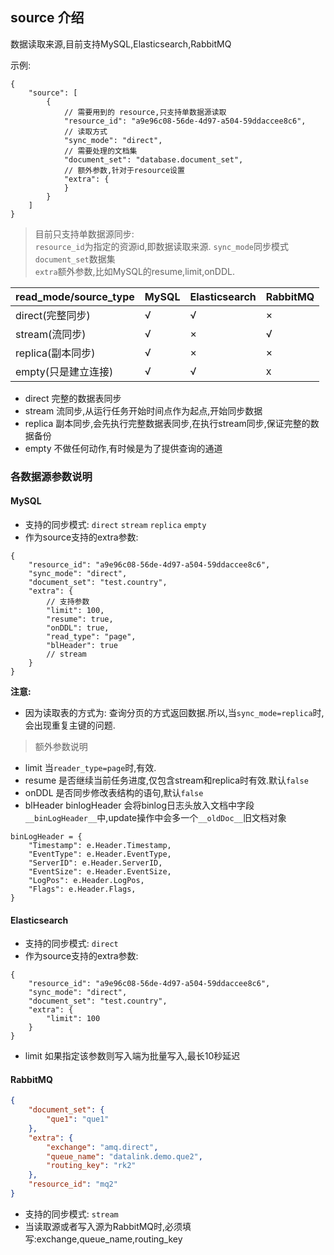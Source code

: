## source 介绍

数据读取来源,目前支持MySQL,Elasticsearch,RabbitMQ

示例:

```json5
{
    "source": [
        {
            // 需要用到的 resource,只支持单数据源读取
            "resource_id": "a9e96c08-56de-4d97-a504-59ddaccee8c6",
            // 读取方式
            "sync_mode": "direct",
            // 需要处理的文档集
            "document_set": "database.document_set",
            // 额外参数,针对于resource设置
            "extra": {
            }
        }
    ]
}
```

> 目前只支持单数据源同步:  
> `resource_id`为指定的资源id,即数据读取来源.
> `sync_mode`同步模式  
> `document_set`数据集  
> `extra`额外参数,比如MySQL的resume,limit,onDDL.

| read_mode/source_type | MySQL  | Elasticsearch | RabbitMQ | 
| --- | --- | --- | --- |
| direct(完整同步) | √ | √ | × |
| stream(流同步) | √ | × | √ |
| replica(副本同步) | √ | × |× |
| empty(只是建立连接) | √ | √ | x |

- direct 完整的数据表同步
- stream 流同步,从运行任务开始时间点作为起点,开始同步数据
- replica 副本同步,会先执行完整数据表同步,在执行stream同步,保证完整的数据备份
- empty 不做任何动作,有时候是为了提供查询的通道

### 各数据源参数说明

#### MySQL

- 支持的同步模式: `direct` `stream` `replica` `empty`
- 作为source支持的extra参数:

```json5
{
    "resource_id": "a9e96c08-56de-4d97-a504-59ddaccee8c6",
    "sync_mode": "direct",
    "document_set": "test.country",
    "extra": {
        // 支持参数
        "limit": 100,
        "resume": true,
        "onDDL": true,
        "read_type": "page",
        "blHeader": true
        // stream
    }
}
```

**注意:**

- 因为读取表的方式为: 查询分页的方式返回数据.所以,当`sync_mode=replica`时,会出现重复主键的问题.

> 额外参数说明

- limit 当`reader_type=page`时,有效.
- resume 是否继续当前任务进度,仅包含stream和replica时有效.默认`false`
- onDDL 是否同步修改表结构的语句,默认`false`
- blHeader binlogHeader 会将binlog日志头放入文档中字段`__binLogHeader__`中,update操作中会多一个`__oldDoc__`旧文档对象

```json5
binLogHeader = {
    "Timestamp": e.Header.Timestamp,
    "EventType": e.Header.EventType,
    "ServerID": e.Header.ServerID,
    "EventSize": e.Header.EventSize,
    "LogPos": e.Header.LogPos,
    "Flags": e.Header.Flags,
}
```

#### Elasticsearch

- 支持的同步模式: `direct`
- 作为source支持的extra参数:

```json5
{
    "resource_id": "a9e96c08-56de-4d97-a504-59ddaccee8c6",
    "sync_mode": "direct",
    "document_set": "test.country",
    "extra": {
        "limit": 100
    }
}
```

- limit 如果指定该参数则写入端为批量写入,最长10秒延迟

#### RabbitMQ

```json
{
    "document_set": {
        "que1": "que1"
    },
    "extra": {
        "exchange": "amq.direct",
        "queue_name": "datalink.demo.que2",
        "routing_key": "rk2"
    },
    "resource_id": "mq2"
}
```

- 支持的同步模式: `stream`
- 当读取源或者写入源为RabbitMQ时,必须填写:exchange,queue_name,routing_key